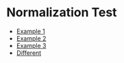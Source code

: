 # Normalization Test
- [Example 1](https://example.com/)
- [Example 2](https://example.com)
- [Example 3](http://example.com/)
- [Different](https://different.com)